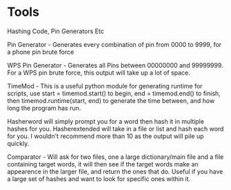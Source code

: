# Tools
Hashing Code, Pin Generators Etc

Pin Generator - Generates every combination of pin from 0000 to 9999, for a phone pin brute force

WPS Pin Generator - Generates all Pins between 00000000 and 99999999. For a WPS pin brute force, this output will take up a lot of space.

TimeMod - This is a useful python module for generating runtime for scripts, use start = timemod.start() to begin, end = timemod.end() to finish, then timemod.runtime(start, end) to generate the time between, and how long the program has run.

Hasherword will simply prompt you for a word then hash it in multiple hashes for you.
Hasherextended will take in a file or list and hash each word for you. I wouldn't recommend more than 10 as the output will pile up quickly.

Comparator - Will ask for two files, one a large dictionary/main file and a file containing target words, it will then see if the target words make an appearence in the larger file, and return the ones that do. Useful if you have a large set of hashes and want to look for specific ones within it.
